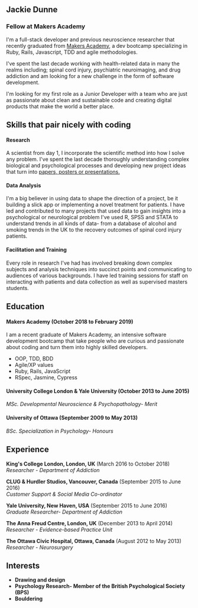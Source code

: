 ## Jackie Dunne

### Fellow at Makers Academy

I'm a full-stack developer and previous neuroscience researcher that recently graduated from <a href="http://www.makersacademy.com/" rel="nofollow">Makers Academy</a>, a dev bootcamp specializing in Ruby, Rails, Javascript, TDD and agile methodologies.

I've spent the last decade working with health-related data in many the realms including; spinal cord injury, psychiatric neuroimaging, and drug addiction and am looking for a new challenge in the form of software development.

I'm looking for my first role as a Junior Developer with a team who are just as passionate about clean and sustainable code and creating digital products that make the world a better place.   


## Skills that pair nicely with coding

#### Research
A scientist from day 1, I incorporate the scientific method into how I solve any problem. I've spent the last decade thoroughly understanding complex biological and psychological processes and developing new project ideas that turn into <a href="https://www.researchgate.net/profile/Jacklyn_Dunne2/research">papers, posters or presentations.</a>

#### Data Analysis
I'm a big believer in using data to shape the direction of a project, be it building a slick app or implementing a novel treatment for patients. I have led and contributed to many projects that used data to gain insights into a psychological or neurological problem I've used R, SPSS and STATA to understand trends in all kinds of data- from a database of alcohol and smoking trends in the UK to the recovery outcomes of spinal cord injury patients.

#### Facilitation and Training
Every role in research I've had has involved breaking down complex subjects and analysis techniques into succinct points and communicating to audiences of various backgrounds. I have led training sessions for staff on interacting with patients and data collection as well as supervised masters students.


## Education

#### Makers Academy (October 2018 to February 2019)
I am a recent graduate of Makers Academy, an intensive software development bootcamp that take people who are curious and passionate about coding and turn them into highly skilled developers. 

- OOP, TDD, BDD
- Agile/XP values
- Ruby, Rails, JavaScript
- RSpec, Jasmine, Cypress

#### University College London & Yale University  (October 2013 to June 2015)
*MSc. Developmental Neuroscience & Psychopathology- Merit*

#### University of Ottawa (September 2009 to May 2013)
*BSc. Specialization in Psychology- Honours*


## Experience

**King's College London, London, UK** (March 2016 to October 2018)    
*Researcher - Department of Addiction*  

**CLUG & Hurdler Studios, Vancouver, Canada** (September 2015 to June 2016)   
*Customer Support & Social Media Co-ordinator*

**Yale University, New Haven, USA** (September 2015 to June 2016)   
*Graduate Researcher- Department of Addiction*

**The Anna Freud Centre, London, UK** (December 2013 to April 2014)    
*Researcher - Evidence-based Practice Unit*

**The Ottawa Civic Hospital, Ottawa, Canada** (August 2012 to May 2013)    
*Researcher - Neurosurgery*

## Interests
- <b>Drawing and design</b>
- <b>Psychology Research<b/>- Member of the British Psychological Society (BPS)
- <b>Bouldering</b>
